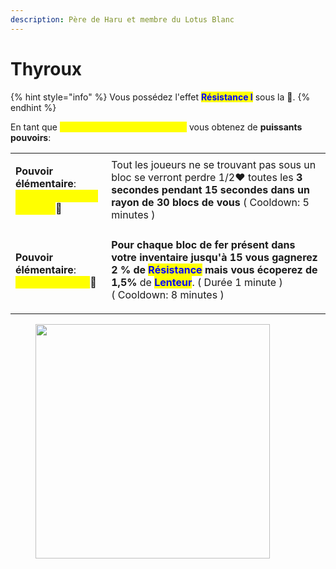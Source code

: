 ```yaml
---
description: Père de Haru et membre du Lotus Blanc
---
```


# Thyroux

{% hint style="info" %}
Vous possédez l'effet <mark style="color:blue;">**Résistance I**</mark> sous la :corn:.
{% endhint %}

En tant que <mark style="color:yellow;">**maître élémentaire de la Terre**</mark> vous obtenez de **puissants pouvoirs**:

|                                                                                                                                                                                                       |                                                                                                                                                                                                                                                                                                                                    |
| ----------------------------------------------------------------------------------------------------------------------------------------------------------------------------------------------------- | ---------------------------------------------------------------------------------------------------------------------------------------------------------------------------------------------------------------------------------------------------------------------------------------------------------------------------------- |
| <p><strong>Pouvoir élémentaire</strong>:<br><mark style="color:yellow;"><strong>La pluie de pieux rocheux</strong></mark><span data-gb-custom-inline data-tag="emoji" data-code="1f33d">🌽</span></p> | Tout les joueurs ne se trouvant pas sous un bloc se verront perdre 1/2:heart: toutes les **3 secondes pendant 15 secondes dans un rayon de 30 blocs de vous** ( Cooldown: 5 minutes )                                                                                                                                              |
| <p><strong>Pouvoir élémentaire</strong>:<br><mark style="color:yellow;"><strong>L'accumulation</strong></mark><span data-gb-custom-inline data-tag="emoji" data-code="1f33d">🌽</span></p>            | <p><strong>Pour chaque bloc de fer présent dans votre inventaire jusqu'à 15 vous gagnerez 2 % de </strong><mark style="color:blue;"><strong>Résistance</strong></mark><strong> mais vous écoperez de 1,5%</strong> de <mark style="color:blue;"><strong>Lenteur</strong></mark>. ( Durée 1 minute )<br>( Cooldown: 8 minutes )</p> |

<figure><img src="https://www.fanpop.com/images/polls/30927_36_full.jpg?v=1194969790" alt="" width="375"><figcaption></figcaption></figure>
